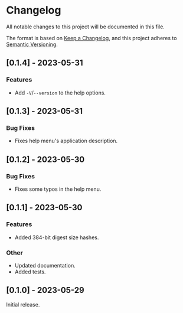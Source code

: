 # Changelog

All notable changes to this project will be documented in this file.

The format is based on [Keep a Changelog](https://keepachangelog.com/en/1.0.0/),
and this project adheres to [Semantic Versioning](https://semver.org/spec/v2.0.0.html).

## [0.1.4] - 2023-05-31

### Features

- Add `-V`/`--version` to the help options.

## [0.1.3] - 2023-05-31

### Bug Fixes

- Fixes help menu's application description.

## [0.1.2] - 2023-05-30

### Bug Fixes

- Fixes some typos in the help menu.

## [0.1.1] - 2023-05-30

### Features

- Added 384-bit digest size hashes.

### Other

- Updated documentation.
- Added tests.

## [0.1.0] - 2023-05-29

Initial release.
